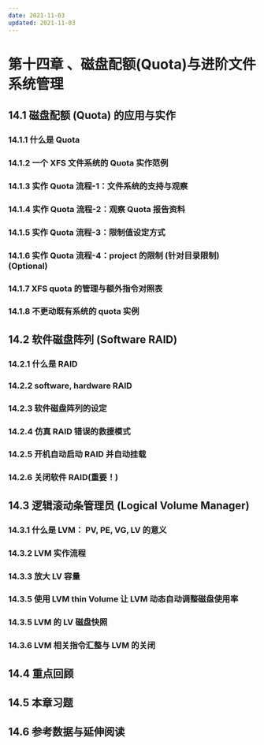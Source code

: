 ```yaml
---
date: 2021-11-03
updated: 2021-11-03
---
```


# 第十四章 、磁盘配额(Quota)与进阶文件系统管理

## 14.1 磁盘配额 (Quota) 的应用与实作

### 14.1.1 什么是 Quota

### 14.1.2 一个 XFS 文件系统的 Quota 实作范例

### 14.1.3 实作 Quota 流程-1：文件系统的支持与观察

### 14.1.4 实作 Quota 流程-2：观察 Quota 报告资料

### 14.1.5 实作 Quota 流程-3：限制值设定方式

### 14.1.6 实作 Quota 流程-4：project 的限制 (针对目录限制) (Optional)

### 14.1.7 XFS quota 的管理与额外指令对照表

### 14.1.8 不更动既有系统的 quota 实例

## 14.2 软件磁盘阵列 (Software RAID)

### 14.2.1 什么是 RAID

### 14.2.2 software, hardware RAID

### 14.2.3 软件磁盘阵列的设定

### 14.2.4 仿真 RAID 错误的救援模式

### 14.2.5 开机自动启动 RAID 并自动挂载

### 14.2.6 关闭软件 RAID(重要！)

## 14.3 逻辑滚动条管理员 (Logical Volume Manager)

### 14.3.1 什么是 LVM： PV, PE, VG, LV 的意义

### 14.3.2 LVM 实作流程

### 14.3.3 放大 LV 容量

### 14.3.5 使用 LVM thin Volume 让 LVM 动态自动调整磁盘使用率

### 14.3.5 LVM 的 LV 磁盘快照

### 14.3.6 LVM 相关指令汇整与 LVM 的关闭

## 14.4 重点回顾

## 14.5 本章习题

## 14.6 参考数据与延伸阅读
